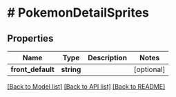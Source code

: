 # # PokemonDetailSprites

## Properties

Name | Type | Description | Notes
------------ | ------------- | ------------- | -------------
**front_default** | **string** |  | [optional]

[[Back to Model list]](../../README.md#models) [[Back to API list]](../../README.md#endpoints) [[Back to README]](../../README.md)
